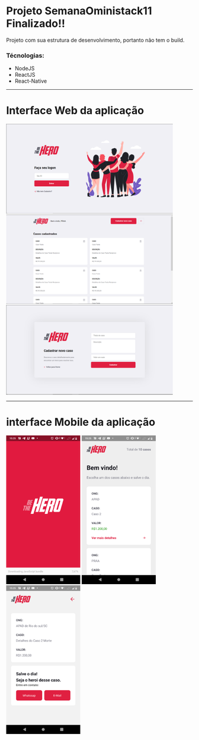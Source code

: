 <h1>Projeto SemanaOministack11 Finalizado!!</h1>

Projeto com sua estrutura de desenvolvimento, portanto não tem o build.

<h3>Técnologias:</H3>

* NodeJS
* ReactJS
* React-Native
___

<h1>Interface Web da aplicação</h1>

<img src="/frontend/assets/Login.PNG" width="450" title="Login" /> <img src="/frontend/assets/Home.PNG" width="450" title="Home" /> <img src="/frontend/assets/Register.PNG" width="450" title="Register" />
___

<h1>interface Mobile da aplicação</h1>

<img src="/Mobile/assets/AppSplash.png" width="200" /> <img src="/Mobile/assets/AppHome.png" width="200" /> <img src="/Mobile/assets/AppCase.png" width="200" />
